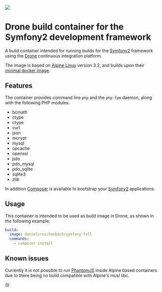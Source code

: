 [![][image-layers-status]][img-layers]

# Drone build container for the Symfony2 development framework

A build container intended for running builds for the [Symfony2][symfony]
framework using the [Drone][drone] continuous integration platform.

The image is based on [Alpine Linux][alpine] version 3.2, and builds upon their
[minimal docker image][docker-alpine].

## Features

The container provides command line `php` and the `php-fpm` daemon, along with
the following PHP modules:

* bcmath
* ctype
* ctype
* curl
* json
* mcrypt
* mysql
* opcache
* openssl
* pdo
* pdo_mysql
* pdo_sqlite
* sqlite3
* zlib

In addition [Composer][composer] is available to bootstrap your [Symfony2][symfony]
applications.

## Usage

This container is intended to be used as build image in Drone, as shown in
the following example:

```yaml
build:
  image: danielsreichenbach/symfony:full
  commands:
    - composer install
```

## Known issues

Currently it is not possible to run [PhantomJS][phantomjs] inside Alpine based
containers due to there being no build compatible with Alpine's musl libc.

:cry:


[symfony]:        http://symfony.com/
[composer]:       https://getcomposer.org/
[phantomjs]:      http://phantomjs.org/

[drone]:          https://github.com/drone/drone/
[alpine]:         http://alpinelinux.org/
[docker-alpine]:  https://hub.docker.com/r/gliderlabs/alpine/

[img-layers]:          https://imagelayers.io/?images=danielsreichenbach/symfony:latest "Get your own badge on imagelayers.io"
[image-layers-status]: https://badge.imagelayers.io/danielsreichenbach/symfony:latest.svg
